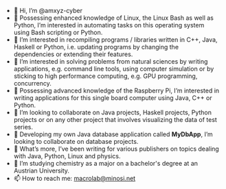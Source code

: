 - 👋 Hi, I’m @amxyz-cyber
- 👀 Possessing enhanced knowledge of Linux, the Linux Bash as well as Python, I’m interested in automating tasks on this operating system using Bash scripting or Python.
- 👀 I’m interested in recompiling programs / libraries written in C++, Java, Haskell or Python, i.e. updating programs by changing the dependencies or extending their features.
- 👀 I’m interested in solving problems from natural sciences by writing applications, e.g. command line tools, using computer simulation or by sticking to high performance computing, e.g. GPU programming, concurrency.
- 👀 Possessing advanced knowledge of the Raspberry Pi, I’m interested in writing applications for this single board computer using Java, C++ or Python.
- 💞️ I’m looking to collaborate on Java projects, Haskell projects, Python projects or on any other project that involves visualizing the data of test series.
- 💞️ Developing my own Java database application called **MyDbApp**, I’m looking to collaborate on database projects.
- 🌱 What’s more, I’ve been writing for various publishers on topics dealing with Java, Python, Linux and physics.
- 🌱 I’m studying chemistry as a major on a bachelor's degree at an Austrian University.
- 📫 How to reach me: macrolab@minosi.net

<!---
amxyz-cyber/amxyz-cyber is a ✨ special ✨ repository because its `README.md` (this file) appears on your GitHub profile.
You can click the Preview link to take a look at your changes.

--->
